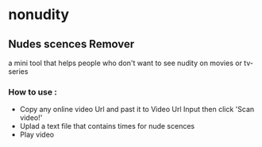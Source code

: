 # nonudity
<h2>Nudes scences Remover</h2>
<p>a mini tool that helps people who don't want to see nudity on movies or tv-series</p>
<h3>How to use :</h3>
<ul>
  <li>Copy any online video Url and past it to Video Url Input then click 'Scan video!'</li>
  <li>Uplad a text file that contains times for nude scences</li>
  <li>Play video</li>
</ul>

